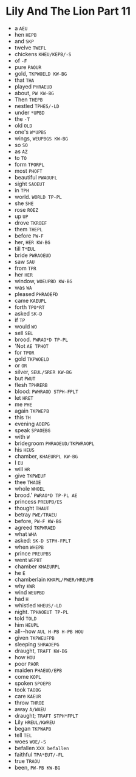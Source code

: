 # Lily And The Lion Part 11

* a `AEU`
* hen `HEPB`
* and `SKP`
* twelve `TWEFL`
* chickens `KHEU/KEPB/-S`
* of `-F`
* pure `PAOUR`
* gold, `TKPWOELD KW-BG`
* that `THA`
* played `PHRAEUD`
* about, `PW KW-BG`
* Then `THEPB`
* nestled `TPHES/-LD`
* under `*UPBD`
* the `-T`
* old `OLD`
* one's `W*UPBS`
* wings, `WEUPBGS KW-BG`
* so `SO`
* as `AZ`
* to `TO`
* form `TPORPL`
* most `PHOFT`
* beautiful `PWAOUFL`
* sight `SAOEUT`
* in `TPH`
* world. `WORLD TP-PL`
* she `SHE`
* rose `ROEZ`
* up `UP`
* drove `TKROEF`
* them `THEPL`
* before `PW-F`
* her, `HER KW-BG`
* till `T*EUL`
* bride `PWRAOEUD`
* saw `SAU`
* from `TPR`
* her `HER`
* window, `WOEUPBD KW-BG`
* was `WA`
* pleased `PHRAOEFD`
* came `KAEUPL`
* forth `TPO*RT`
* asked `SK-D`
* if `TP`
* would `WO`
* sell `SEL`
* brood. `PWRAO*D TP-PL`
* 'Not `AE TPHOT`
* for `TPOR`
* gold `TKPWOELD`
* or `OR`
* silver, `SEUL/SRER KW-BG`
* but `PWUT`
* flesh `TPHRERB`
* blood: `PWHRAOD STPH-FPLT`
* let `HRET`
* me `PHE`
* again `TKPWEPB`
* this `TH`
* evening `AOEPG`
* speak `SPAOEBG`
* with `W`
* bridegroom `PWRAOEUD/TKPWRAOPL`
* his `HEUS`
* chamber, `KHAEURPL KW-BG`
* I `EU`
* will `HR`
* give `TKPWEUF`
* thee `THAOE`
* whole `WHOEL`
* brood.' `PWRAO*D TP-PL AE`
* princess `PREUPB/ES`
* thought `THAUT`
* betray `PWE/TRAEU`
* before, `PW-F KW-BG`
* agreed `TKPWRAED`
* what `WHA`
* asked: `SK-D STPH-FPLT`
* when `WHEPB`
* prince `PREUPBS`
* went `WEPBT`
* chamber `KHAEURPL`
* he `E`
* chamberlain `KHAPL/PWER/HREUPB`
* why `KWR`
* wind `WEUPBD`
* had `H`
* whistled `WHEUS/-LD`
* night. `TPHAOEUT TP-PL`
* told `TOLD`
* him `HEUPL`
* all--how `AUL H-PB H-PB HOU`
* given `TKPWEUFPB`
* sleeping `SHRAOEPG`
* draught, `TRAFT KW-BG`
* how `HOU`
* poor `PAOR`
* maiden `PHAEUD/EPB`
* come `KOPL`
* spoken `SPOEPB`
* took `TAOBG`
* care `KAEUR`
* throw `THROE`
* away `A/WAEU`
* draught; `TRAFT STPH*FPLT`
* Lily `HREUL/KWREU`
* began `TKPWAPB`
* tell `TEL`
* woes `WOE/-S`
* befallen `XXX befallen`
* faithful `TPA*EUT/-FL`
* true `TRAOU`
* been, `PW-PB KW-BG`
